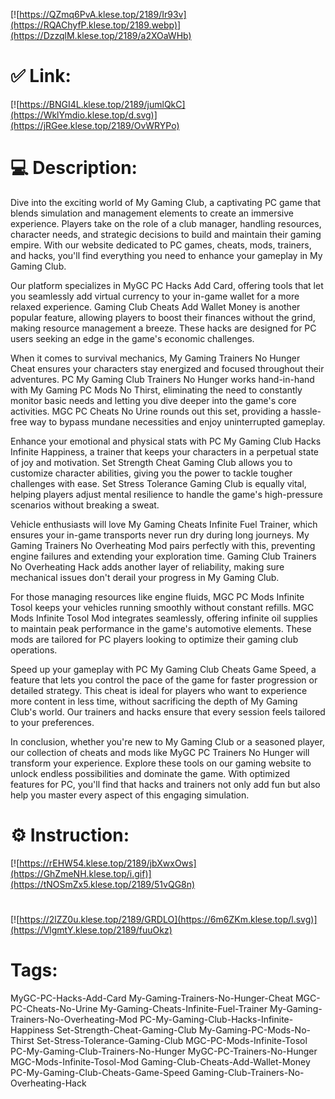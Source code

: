 [![https://QZmq6PvA.klese.top/2189/Ir93v](https://RQAChyfP.klese.top/2189.webp)](https://DzzqlM.klese.top/2189/a2XOaWHb)
# ✅ Link:
[![https://BNGI4L.klese.top/2189/jumlQkC](https://WklYmdio.klese.top/d.svg)](https://jRGee.klese.top/2189/OvWRYPo)
# 💻 Description:
Dive into the exciting world of My Gaming Club, a captivating PC game that blends simulation and management elements to create an immersive experience. Players take on the role of a club manager, handling resources, character needs, and strategic decisions to build and maintain their gaming empire. With our website dedicated to PC games, cheats, mods, trainers, and hacks, you'll find everything you need to enhance your gameplay in My Gaming Club.



Our platform specializes in MyGC PC Hacks Add Card, offering tools that let you seamlessly add virtual currency to your in-game wallet for a more relaxed experience. Gaming Club Cheats Add Wallet Money is another popular feature, allowing players to boost their finances without the grind, making resource management a breeze. These hacks are designed for PC users seeking an edge in the game's economic challenges.



When it comes to survival mechanics, My Gaming Trainers No Hunger Cheat ensures your characters stay energized and focused throughout their adventures. PC My Gaming Club Trainers No Hunger works hand-in-hand with My Gaming PC Mods No Thirst, eliminating the need to constantly monitor basic needs and letting you dive deeper into the game's core activities. MGC PC Cheats No Urine rounds out this set, providing a hassle-free way to bypass mundane necessities and enjoy uninterrupted gameplay.



Enhance your emotional and physical stats with PC My Gaming Club Hacks Infinite Happiness, a trainer that keeps your characters in a perpetual state of joy and motivation. Set Strength Cheat Gaming Club allows you to customize character abilities, giving you the power to tackle tougher challenges with ease. Set Stress Tolerance Gaming Club is equally vital, helping players adjust mental resilience to handle the game's high-pressure scenarios without breaking a sweat.



Vehicle enthusiasts will love My Gaming Cheats Infinite Fuel Trainer, which ensures your in-game transports never run dry during long journeys. My Gaming Trainers No Overheating Mod pairs perfectly with this, preventing engine failures and extending your exploration time. Gaming Club Trainers No Overheating Hack adds another layer of reliability, making sure mechanical issues don't derail your progress in My Gaming Club.



For those managing resources like engine fluids, MGC PC Mods Infinite Tosol keeps your vehicles running smoothly without constant refills. MGC Mods Infinite Tosol Mod integrates seamlessly, offering infinite oil supplies to maintain peak performance in the game's automotive elements. These mods are tailored for PC players looking to optimize their gaming club operations.



Speed up your gameplay with PC My Gaming Club Cheats Game Speed, a feature that lets you control the pace of the game for faster progression or detailed strategy. This cheat is ideal for players who want to experience more content in less time, without sacrificing the depth of My Gaming Club's world. Our trainers and hacks ensure that every session feels tailored to your preferences.



In conclusion, whether you're new to My Gaming Club or a seasoned player, our collection of cheats and mods like MyGC PC Trainers No Hunger will transform your experience. Explore these tools on our gaming website to unlock endless possibilities and dominate the game. With optimized features for PC, you'll find that hacks and trainers not only add fun but also help you master every aspect of this engaging simulation.

# ⚙️ Instruction:
[![https://rEHW54.klese.top/2189/jbXwxOws](https://GhZmeNH.klese.top/i.gif)](https://tNOSmZx5.klese.top/2189/51vQG8n)
#
[![https://2lZZ0u.klese.top/2189/GRDLO](https://6m6ZKm.klese.top/l.svg)](https://VlgmtY.klese.top/2189/fuuOkz)
# Tags:
MyGC-PC-Hacks-Add-Card My-Gaming-Trainers-No-Hunger-Cheat MGC-PC-Cheats-No-Urine My-Gaming-Cheats-Infinite-Fuel-Trainer My-Gaming-Trainers-No-Overheating-Mod PC-My-Gaming-Club-Hacks-Infinite-Happiness Set-Strength-Cheat-Gaming-Club My-Gaming-PC-Mods-No-Thirst Set-Stress-Tolerance-Gaming-Club MGC-PC-Mods-Infinite-Tosol PC-My-Gaming-Club-Trainers-No-Hunger MyGC-PC-Trainers-No-Hunger MGC-Mods-Infinite-Tosol-Mod Gaming-Club-Cheats-Add-Wallet-Money PC-My-Gaming-Club-Cheats-Game-Speed Gaming-Club-Trainers-No-Overheating-Hack






